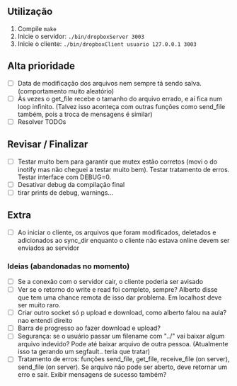 ## Utilização
1. Compile ```make```
2. Inicie o servidor: ```./bin/dropboxServer 3003```
3. Inicie o cliente: ```./bin/dropboxClient usuario 127.0.0.1 3003```

## Alta prioridade
- [ ] Data de modificação dos arquivos nem sempre tá sendo salva. (comportamento muito aleatório)
- [ ] Às vezes o get_file recebe o tamanho do arquivo errado, e aí fica num loop infinito. (Talvez isso aconteça com outras funções como send_file também, pois a troca de mensagens é similar)
- [ ] Resolver TODOs

## Revisar / Finalizar
- [ ] Testar muito bem para garantir que mutex estão corretos (movi o do inotify mas não cheguei a testar muito bem). Testar tratamento de erros. Testar interface com DEBUG=0.
- [ ] Desativar debug da compilação final
- [ ] tirar prints de debug, warnings...

## Extra
- [ ] Ao iniciar o cliente, os arquivos que foram modificados, deletados e adicionados ao sync_dir enquanto o cliente não estava online devem ser enviados ao servidor


### Ideias (abandonadas no momento)
- [ ] Se a conexão com o servidor cair, o cliente poderia ser avisado
- [ ] Ver se o retorno do write e read foi completo, sempre? Alberto disse que tem uma chance remota de isso dar problema. Em localhost deve ser muito raro.
- [ ] Criar outro socket só p upload e download, como alberto falou na aula? nao entendi direito
- [ ] Barra de progresso ao fazer download e upload?
- [ ] Segurança: se o usuário passar um filename com "../" vai baixar algum arquivo indevido? Pode até baixar arquivo de outra pessoa. (Atualmente isso ta gerando um segfault.. teria que tratar)
- [ ] Tratamento de erros: funções send_file, get_file, receive_file (on server), send_file (on server). Se arquivo não pode ser aberto, deve retornar um erro e sair. Exibir mensagens de sucesso também?
